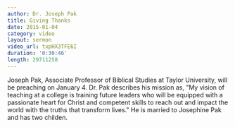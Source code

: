 ```yaml
---
author: Dr. Joseph Pak
title: Giving Thanks
date: 2015-01-04
category: video
layout: sermon
video_url: txpHX3TFE6I
duration: '0:30:46'
length: 29711258
---
```


Joseph Pak, Associate Professor of Biblical Studies at Taylor University, will be preaching on January 4. Dr. Pak describes his mission as, "My vision of teaching at a college is training future leaders who will be equipped with a passionate heart for Christ and competent skills to reach out and impact the world with the truths that transform lives." He is married to Josephine Pak and has two childen.
